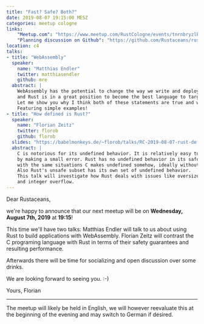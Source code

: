 ```yaml
---
title: "Fast? Safe? Both?"
date: 2019-08-07 19:15:00 MESZ
categories: meetup cologne
links:
    "Meetup.com": "https://www.meetup.com/RustCologne/events/tnrnbryzlbkb/"
    "Planning discussion on Github": "https://github.com/Rustaceans/rust-cologne/issues/82"
location: c4
talks:
- title: "WebAssembly"
  speaker:
    name: "Matthias Endler"
    twitter: matthiasendler
    github: mre
  abstract: |
    WebAssembly has the potential to change the way we write and deploy software in the future
    and Rust is in a great position to become the best language to target WebAssembly.
    Let me show you why I think both of these statements are true and why you should care.
    Featuring simple examples!
- title: "How defined is Rust?"
  speaker:
    name: "Florian Zeitz"
    twitter: florob
    github: florob
  slides: "https://babelmonkeys.de/~florob/talks/RC-2019-08-07-rust-defined.pdf"
  abstract: |
    C is notorious for its undefined behavior. It is relatively easy to void all program behavior
    by making a small error. Rust has no undefined behavior in its safe subset. Yet it has to deal
    with the same situations C makes undefined somehow, ideally without sacrificing performance.
    Also Rust's unsafe subset has its own set of undefined behavior.
    This talk will investigate how Rust deals with issues like oversized shift amounts, type punning,
    and integer overflow.
---
```

Dear Rustaceans,

we're happy to announce that our next meetup will be on **Wednesday, August 7th, 2019** at **19:15**!

This time we'll have two talks:
Matthias Endler will talk to us about using Rust to build applications with WebAssembly.
Florian Zeitz will contrast the C programing language with Rust in terms of their safety
guarantees and resulting performance.

Afterwards there will be time for socializing and open discussion over some drinks.

We are looking forward to seeing you. :-)

Yours,
Florian

- - -

The meetup will likely be held in English, we will however reevaluate this at the beginning of the evening and may switch to German if desired.
